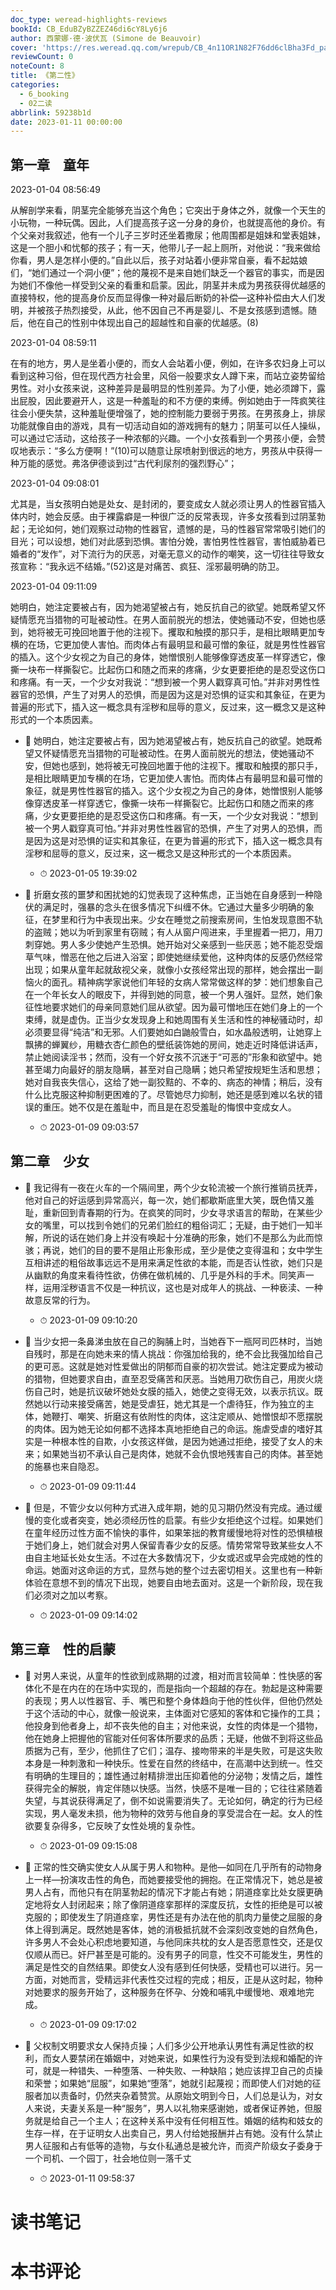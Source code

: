 ```yaml
---
doc_type: weread-highlights-reviews
bookId: CB_EduBZyBZZEZ46di6cY8Ly6j6
author: 西蒙娜·德·波伏瓦 (Simone de Beauvoir)
cover: 'https://res.weread.qq.com/wrepub/CB_4n11OR1N82F76dd6clBha3Fd_parsecover'
reviewCount: 0
noteCount: 8
title: 《第二性》
categories:
  - 6_booking
  - 02二读
abbrlink: 59238b1d
date: 2023-01-11 00:00:00
---
```


## 第一章　童年

2023-01-04 08:56:49

从解剖学来看，阴茎完全能够充当这个角色；它突出于身体之外，就像一个天生的小玩物，一种玩偶。因此，人们提高孩子这一分身的身价，也就提高他的身价。有个父亲对我叙述，他有一个儿子三岁时还坐着撒尿；他周围都是姐妹和堂表姐妹，这是一个胆小和忧郁的孩子；有一天，他带儿子一起上厕所，对他说：“我来做给你看，男人是怎样小便的。”自此以后，孩子对站着小便非常自豪，看不起姑娘们，“她们通过一个洞小便”；他的蔑视不是来自她们缺乏一个器官的事实，而是因为她们不像他一样受到父亲的看重和启蒙。因此，阴茎并未成为男孩获得优越感的直接特权，他的提高身价反而显得像一种对最后断奶的补偿—这种补偿由大人们发明，并被孩子热烈接受，从此，他不因自己不再是婴儿、不是女孩感到遗憾。随后，他在自己的性别中体现出自己的超越性和自豪的优越感。(8)

2023-01-04 08:59:11

在有的地方，男人是坐着小便的，而女人会站着小便，例如，在许多农妇身上可以看到这种习俗，但在现代西方社会里，风俗一般要求女人蹲下来，而站立姿势留给男性。对小女孩来说，这种差异是最明显的性别差异。为了小便，她必须蹲下，露出屁股，因此要避开人，这是一种羞耻的和不方便的束缚。例如她由于一阵疯笑往往会小便失禁，这种羞耻便增强了，她的控制能力要弱于男孩。在男孩身上，排尿功能就像自由的游戏，具有一切活动自如的游戏拥有的魅力；阴茎可以任人操纵，可以通过它活动，这给孩子一种浓郁的兴趣。一个小女孩看到一个男孩小便，会赞叹地表示：“多么方便啊！”(10)可以随意让尿喷射到很远的地方，男孩从中获得一种万能的感觉。弗洛伊德谈到过“古代利尿剂的强烈野心”；

2023-01-04 09:08:01

尤其是，当女孩明白她是处女、是封闭的，要变成女人就必须让男人的性器官插入体内时，她会反感。由于裸露癖是一种很广泛的反常表现，许多女孩看到过阴茎勃起；无论如何，她们观察过动物的性器官，遗憾的是，马的性器官常常吸引她们的目光；可以设想，她们对此感到恐惧。害怕分娩，害怕男性性器官，害怕威胁着已婚者的“发作”，对下流行为的厌恶，对毫无意义的动作的嘲笑，这一切往往导致女孩宣称：“我永远不结婚。”(52)这是对痛苦、疯狂、淫邪最明确的防卫。

2023-01-04 09:11:09

她明白，她注定要被占有，因为她渴望被占有，她反抗自己的欲望。她既希望又怀疑情愿充当猎物的可耻被动性。在男人面前脱光的想法，使她骚动不安，但她也感到，她将被无可挽回地置于他的注视下。攫取和触摸的那只手，是相比眼睛更加专横的在场，它更加使人害怕。而肉体占有最明显和最可憎的象征，就是男性性器官的插入。这个少女视之为自己的身体，她憎恨别人能够像穿透皮革一样穿透它，像撕一块布一样撕裂它。比起伤口和随之而来的疼痛，少女更要拒绝的是忍受这伤口和疼痛。有一天，一个少女对我说：“想到被一个男人戳穿真可怕。”并非对男性性器官的恐惧，产生了对男人的恐惧，而是因为这是对恐惧的证实和其象征，在更为普遍的形式下，插入这一概念具有淫秽和屈辱的意义，反过来，这一概念又是这种形式的一个本质因素。




- 📌 她明白，她注定要被占有，因为她渴望被占有，她反抗自己的欲望。她既希望又怀疑情愿充当猎物的可耻被动性。在男人面前脱光的想法，使她骚动不安，但她也感到，她将被无可挽回地置于他的注视下。攫取和触摸的那只手，是相比眼睛更加专横的在场，它更加使人害怕。而肉体占有最明显和最可憎的象征，就是男性性器官的插入。这个少女视之为自己的身体，她憎恨别人能够像穿透皮革一样穿透它，像撕一块布一样撕裂它。比起伤口和随之而来的疼痛，少女更要拒绝的是忍受这伤口和疼痛。有一天，一个少女对我说：“想到被一个男人戳穿真可怕。”并非对男性性器官的恐惧，产生了对男人的恐惧，而是因为这是对恐惧的证实和其象征，在更为普遍的形式下，插入这一概念具有淫秽和屈辱的意义，反过来，这一概念又是这种形式的一个本质因素。 
    - ⏱ 2023-01-05 19:39:02 

- 📌 折磨女孩的噩梦和困扰她的幻觉表现了这种焦虑，正当她在自身感到一种隐伏的满足时，强暴的念头在很多情况下纠缠不休。它通过大量多少明确的象征，在梦里和行为中表现出来。少女在睡觉之前搜索房间，生怕发现意图不轨的盗贼；她以为听到家里有窃贼；有人从窗户闯进来，手里握着一把刀，用刀刺穿她。男人多少使她产生恐惧。她开始对父亲感到一些厌恶；她不能忍受烟草气味，憎恶在他之后进入浴室；即使她继续爱他，这种肉体的反感仍然经常出现；如果从童年起就敌视父亲，就像小女孩经常出现的那样，她会摆出一副恼火的面孔。精神病学家说他们年轻的女病人常常做这样的梦：她们想象自己在一个年长女人的眼皮下，并得到她的同意，被一个男人强奸。显然，她们象征性地要求她们的母亲同意她们屈从欲望。因为最可憎地压在她们身上的一个束缚，就是虚伪。正当少女发现身上和她周围有关生活和性的神秘骚动时，却必须要显得“纯洁”和无邪。人们要她如白鼬般雪白，如水晶般透明，让她穿上飘拂的蝉翼纱，用糖衣杏仁颜色的壁纸装饰她的房间，她走近时降低讲话声，禁止她阅读淫书；然而，没有一个好女孩不沉迷于“可恶的”形象和欲望中。她甚至竭力向最好的朋友隐瞒，甚至对自己隐瞒；她只希望按规矩生活和思想；她对自我丧失信心，这给了她一副狡黠的、不幸的、病态的神情；稍后，没有什么比克服这种抑制更困难的了。尽管她尽力抑制，她还是感到难以名状的错误的重压。她不仅是在羞耻中，而且是在忍受羞耻的悔恨中变成女人。 
    - ⏱ 2023-01-09 09:03:57 
## 第二章　少女


- 📌 我记得有一夜在火车的一个隔间里，两个少女轮流被一个旅行推销员抚弄，他对自己的好运感到异常高兴，每一次，她们都歇斯底里大笑，既色情又羞耻，重新回到青春期的行为。在疯笑的同时，少女寻求语言的帮助，在某些少女的嘴里，可以找到令她们的兄弟们脸红的粗俗词汇；无疑，由于她们一知半解，所说的话在她们身上并没有唤起十分准确的形象，她们不是那么为此而惊骇；再说，她们的目的要不是阻止形象形成，至少是使之变得温和；女中学生互相讲述的粗俗故事远远不是用来满足性欲的本能，而是否认性欲，她们只是从幽默的角度来看待性欲，仿佛在做机械的、几乎是外科的手术。同笑声一样，运用淫秽语言不仅是一种抗议，这也是对成年人的挑战、一种亵渎、一种故意反常的行为。 
    - ⏱ 2023-01-09 09:10:20 

- 📌 当少女把一条鼻涕虫放在自己的胸脯上时，当她吞下一瓶阿司匹林时，当她自残时，那是在向她未来的情人挑战：你强加给我的，绝不会比我强加给自己的更可恶。这就是她对性爱做出的阴郁而自豪的初次尝试。她注定要成为被动的猎物，但她要求自由，直至忍受痛苦和厌恶。当她用刀砍伤自己，用炭火烧伤自己时，她是抗议破坏她处女膜的插入，她使之变得无效，以表示抗议。既然她以行动来接受痛苦，她是受虐狂，她尤其是一个虐待狂，作为独立的主体，她鞭打、嘲笑、折磨这有依附性的肉体，这注定顺从、她憎恨却不愿摆脱的肉体。因为她无论如何都不选择本真地拒绝自己的命运。施虐受虐的嗜好其实是一种根本性的自欺，小女孩这样做，是因为她通过拒绝，接受了女人的未来；如果她当初不承认自己是肉体，她就不会仇恨地残害自己的肉体。甚至她的施暴也来自隐忍。 
    - ⏱ 2023-01-09 09:11:44 

- 📌 但是，不管少女以何种方式进入成年期，她的见习期仍然没有完成。通过缓慢的变化或者突变，她必须经历性的启蒙。有些少女拒绝这个过程。如果她们在童年经历过性方面不愉快的事件，如果笨拙的教育缓慢地将对性的恐惧植根于她们身上，她们就会对男人保留青春少女的反感。情势常常导致某些女人不由自主地延长处女生活。不过在大多数情况下，少女或迟或早会完成她的性的命运。她面对这命运的方式，显然与她的整个过去密切相关。这里也有一种新体验在意想不到的情况下出现，她要自由地去面对。这是一个新阶段，现在我们必须对之加以考察。 
    - ⏱ 2023-01-09 09:14:02 
## 第三章　性的启蒙


- 📌 对男人来说，从童年的性欲到成熟期的过渡，相对而言较简单：性快感的客体化不是在内在的在场中实现的，而是指向一个超越的存在。勃起是这种需要的表现；男人以性器官、手、嘴巴和整个身体趋向于他的性伙伴，但他仍然处于这个活动的中心，就像一般说来，主体面对它感知的客体和它操作的工具；他投身到他者身上，却不丧失他的自主；对他来说，女性的肉体是一个猎物，他在她身上把握他的官能对任何客体所要求的品质；无疑，他做不到将这些品质据为己有，至少，他抓住了它们；温存、接吻带来的半是失败，可是这失败本身是一种刺激和一种快乐。性爱在自然的终结中，在高潮中达到统一。性交有明确的生理目的；雄性通过射精排泄出压抑着他的分泌物；发情之后，雄性获得完全的解脱，肯定伴随以快感。当然，快感不是唯一目的；它往往紧随着失望，与其说获得满足了，倒不如说需要消失了。无论如何，确定的行为已经实现，男人毫发未损，他为物种的效劳与他自身的享受混合在一起。女人的性欲要复杂得多，它反映了女性处境的复杂性。 
    - ⏱ 2023-01-09 09:15:08 

- 📌 正常的性交确实使女人从属于男人和物种。是他—如同在几乎所有的动物身上一样—扮演攻击性的角色，而她要接受他的拥抱。在正常情况下，她总是被男人占有，而他只有在阴茎勃起的情况下才能占有她；阴道痉挛比处女膜更确定地将女人封闭起来；除了像阴道痉挛那样的深度反抗，女性的拒绝是可以被克服的；即使发生了阴道痉挛，男性还是有办法在他的肌肉力量使之屈服的身体上得到满足。既然她是客体，她的消极抵抗就不会深刻改变她的自然角色，许多男人不会处心积虑地要知道，与他同床共枕的女人是否愿意性交，还是仅仅顺从而已。奸尸甚至是可能的。没有男子的同意，性交不可能发生，男性的满足是性交的自然结果。即使女人没有感到任何快感，受精也可以进行。另一方面，对她而言，受精远非代表性交过程的完成；相反，正是从这时起，物种对她要求的服务开始了，这种服务在怀孕、分娩和哺乳中缓慢地、艰难地完成。 
    - ⏱ 2023-01-09 09:17:02 

- 📌 父权制文明要求女人保持贞操；人们多少公开地承认男性有满足性欲的权利，而女人要禁闭在婚姻中，对她来说，如果性行为没有受到法规和婚配的许可，就是一种错失、一种堕落、一种失败、一种缺陷；她应该捍卫自己的贞操和荣誉；如果她“屈服”，如果她“堕落”，她就引起蔑视；而即使人们对她的征服者加以责备时，仍然夹杂着赞赏。从原始文明到今日，人们总是认为，对女人来说，夫妻关系是一种“服务”，男人以礼物来感谢她，或者保证养她，但服务就是给自己一个主人；在这种关系中没有任何相互性。婚姻的结构和妓女的生存一样，在于证明女人出卖自己，男人付给她报酬并占有她。没有什么禁止男人征服和占有低等的造物，与女仆私通总是被允许，而资产阶级女子委身于一个司机、一个园丁，社会地位则一落千丈 
    - ⏱ 2023-01-11 09:58:37 

# 读书笔记


# 本书评论
